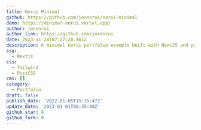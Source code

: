 ```yaml
---
title: Norui Minimal
github: https://github.com/jorenrui/norui-minimal
demo: https://minimal-norui.vercel.app/
author: jorenrui
author_link: https://github.com/jorenrui
date: 2023-11-28T07:37:20.461Z
description: A minimal norui portfolio example built with NextJS and powered by Notion .
ssg:
  - Nextjs
css:
  - Tailwind
  - PostCSS
cms: []
category:
  - Portfolio
draft: false
publish_date: '2022-01-05T15:15:47Z'
update_date: '2023-01-01T08:35:48Z'
github_star: 8
github_fork: 0
---
```

